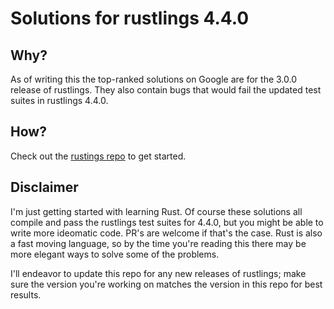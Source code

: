 # Solutions for rustlings 4.4.0

## Why?
As of writing this the top-ranked solutions on Google are for the 3.0.0
release of rustlings. They also contain bugs that would fail the updated
test suites in rustlings 4.4.0.

## How?
Check out the [rustings repo](https://github.com/rust-lang/rustlings) to get started.

## Disclaimer
I'm just getting started with learning Rust. Of course these solutions
all compile and pass the rustlings test suites for 4.4.0, but you
might be able to write more ideomatic code. PR's are welcome if that's the case.
Rust is also a fast moving language, so by the time you're reading
this there may be more elegant ways to solve some of the problems.

I'll endeavor to update this repo for any new releases of rustlings; make
sure the version you're working on matches the version in this repo for
best results.
